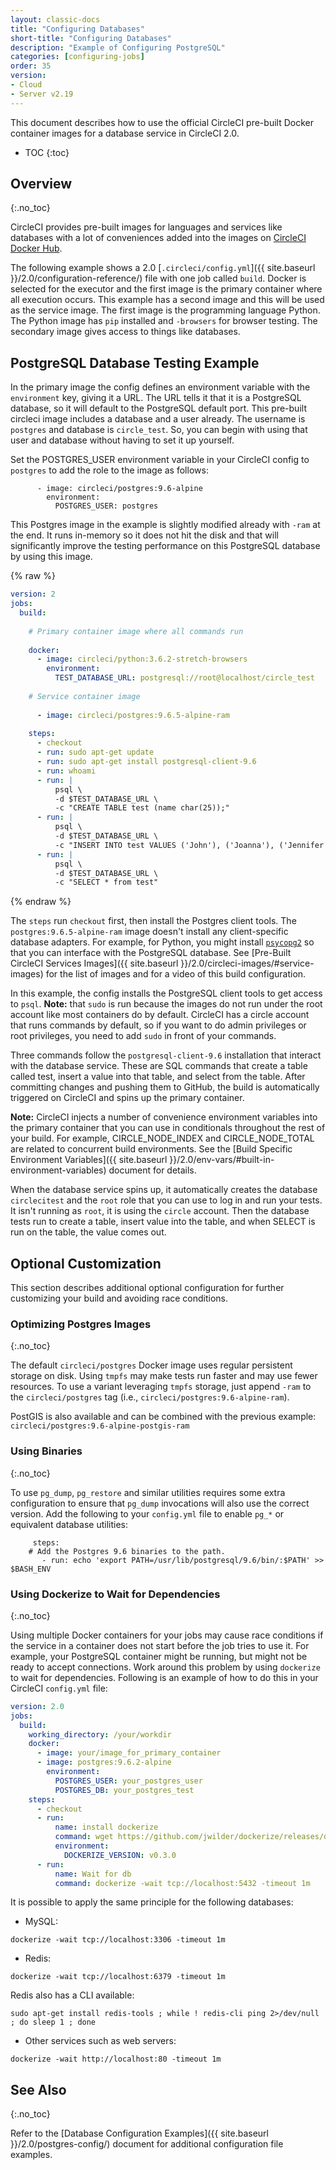```yaml
---
layout: classic-docs
title: "Configuring Databases"
short-title: "Configuring Databases"
description: "Example of Configuring PostgreSQL"
categories: [configuring-jobs]
order: 35
version:
- Cloud
- Server v2.19
---
```


This document describes how to use the official CircleCI pre-built Docker container images for a database service in CircleCI 2.0. 

* TOC
{:toc}

## Overview
{:.no_toc}

CircleCI provides pre-built images for languages and services like databases with a lot of conveniences added into the images on [CircleCI Docker Hub](https://hub.docker.com/search?q=circleci&type=image).

The following example shows a 2.0 [`.circleci/config.yml`]({{ site.baseurl }}/2.0/configuration-reference/) file with one job called `build`. Docker is selected for the executor and the first image is the primary container where all execution occurs. This example has a second image and this will be used as the service image. The first image is the programming language Python. The Python image has `pip` installed and `-browsers` for browser testing. The secondary image gives access to things like databases. 

## PostgreSQL Database Testing Example

In the primary image the config defines an environment variable with the `environment` key, giving it a URL. The URL tells it that it is a PostgreSQL database, so it will default to the PostgreSQL default port. This pre-built circleci image includes a database and a user already. The username is `postgres` and database is `circle_test`. So, you can begin with using that user and database without having to set it up yourself. 

Set the POSTGRES_USER environment variable in your CircleCI config to `postgres` to add the role to the image as follows:

          - image: circleci/postgres:9.6-alpine
            environment:
              POSTGRES_USER: postgres

This Postgres image in the example is slightly modified already with `-ram` at the end. It runs in-memory so it does not  hit the disk and that will significantly improve the testing performance on this PostgreSQL database by using this image.

{% raw %}

```yaml
version: 2
jobs:
  build:
    
    # Primary container image where all commands run
    
    docker:
      - image: circleci/python:3.6.2-stretch-browsers
        environment:
          TEST_DATABASE_URL: postgresql://root@localhost/circle_test
          
    # Service container image
    
      - image: circleci/postgres:9.6.5-alpine-ram
        
    steps:
      - checkout
      - run: sudo apt-get update
      - run: sudo apt-get install postgresql-client-9.6
      - run: whoami
      - run: |
          psql \
          -d $TEST_DATABASE_URL \
          -c "CREATE TABLE test (name char(25));"
      - run: |
          psql \
          -d $TEST_DATABASE_URL \
          -c "INSERT INTO test VALUES ('John'), ('Joanna'), ('Jennifer');"
      - run: |
          psql \
          -d $TEST_DATABASE_URL \
          -c "SELECT * from test"
```

{% endraw %}

The `steps` run `checkout` first, then install the Postgres client tools. The `postgres:9.6.5-alpine-ram` image doesn't install any client-specific database adapters. For example, for Python, you might install [`psycopg2`](https://www.psycopg.org/) so that you can interface with the PostgreSQL database. See [Pre-Built CircleCI Services Images]({{ site.baseurl }}/2.0/circleci-images/#service-images) for the list of images and for a video of this build configuration.

In this example, the config installs the PostgreSQL client tools to get access to `psql`.  **Note:** that `sudo` is run because the images do not run under the root account like most containers do by default. CircleCI has a circle account that runs commands by default, so if you want to do admin privileges or root privileges, you need to add `sudo` in front of your commands. 

Three commands follow the `postgresql-client-9.6` installation that interact with the database service. These are SQL commands that create a table called test, insert a value into that table, and select from the table. After committing changes and pushing them to GitHub, the build is automatically triggered on CircleCI and spins up the primary container. 

**Note:** CircleCI injects a number of convenience environment variables into the primary container that you can use in conditionals throughout the rest of your build. For example, CIRCLE_NODE_INDEX and CIRCLE_NODE_TOTAL are related to concurrent build environments. See the [Build Specific Environment Variables]({{ site.baseurl }}/2.0/env-vars/#built-in-environment-variables) document for details.

When the database service spins up, it automatically creates the database `circlecitest` and the `root` role that you can use to log in and run your tests. It isn't running as `root`, it is using the `circle` account. Then the database tests run to create a table, insert value into the table, and when SELECT is run on the table, the value comes out.

## Optional Customization

This section describes additional optional configuration for further customizing your build and avoiding race conditions.

### Optimizing Postgres Images
{:.no_toc}

The default `circleci/postgres` Docker image uses regular persistent storage on disk.
Using `tmpfs` may make tests run faster and may use fewer resources. To use a variant
leveraging `tmpfs` storage, just append `-ram` to the `circleci/postgres` tag (i.e., 
`circleci/postgres:9.6-alpine-ram`). 

PostGIS is also available and can be combined with the previous example:
`circleci/postgres:9.6-alpine-postgis-ram`

### Using Binaries
{:.no_toc}

To use `pg_dump`, `pg_restore` and similar utilities requires some extra configuration to ensure that `pg_dump` invocations will also use the correct version. Add the following to your `config.yml` file to enable `pg_*` or equivalent database utilities:

```
     steps:
    # Add the Postgres 9.6 binaries to the path.
       - run: echo 'export PATH=/usr/lib/postgresql/9.6/bin/:$PATH' >> $BASH_ENV
```

### Using Dockerize to Wait for Dependencies
{:.no_toc}

Using multiple Docker containers for your jobs may cause race conditions if the service in a container does not start  before the job tries to use it. For example, your PostgreSQL container might be running, but might not be ready to accept connections. Work around this problem by using `dockerize` to wait for dependencies.
Following is an example of how to do this in your CircleCI `config.yml` file:

```yaml
version: 2.0
jobs:
  build:
    working_directory: /your/workdir
    docker:
      - image: your/image_for_primary_container
      - image: postgres:9.6.2-alpine
        environment:
          POSTGRES_USER: your_postgres_user
          POSTGRES_DB: your_postgres_test
    steps:
      - checkout
      - run:
          name: install dockerize
          command: wget https://github.com/jwilder/dockerize/releases/download/$DOCKERIZE_VERSION/dockerize-linux-amd64-$DOCKERIZE_VERSION.tar.gz && sudo tar -C /usr/local/bin -xzvf dockerize-linux-amd64-$DOCKERIZE_VERSION.tar.gz && rm dockerize-linux-amd64-$DOCKERIZE_VERSION.tar.gz
          environment:
            DOCKERIZE_VERSION: v0.3.0
      - run:
          name: Wait for db
          command: dockerize -wait tcp://localhost:5432 -timeout 1m
```

It is possible to apply the same principle for the following databases:

- MySQL:

`dockerize -wait tcp://localhost:3306 -timeout 1m`

- Redis:

`dockerize -wait tcp://localhost:6379 -timeout 1m`

Redis also has a CLI available:

`sudo apt-get install redis-tools ; while ! redis-cli ping 2>/dev/null ; do sleep 1 ; done`

- Other services such as web servers:

`dockerize -wait http://localhost:80 -timeout 1m`

## See Also
{:.no_toc}

Refer to the [Database Configuration Examples]({{ site.baseurl }}/2.0/postgres-config/) document for additional configuration file examples.


